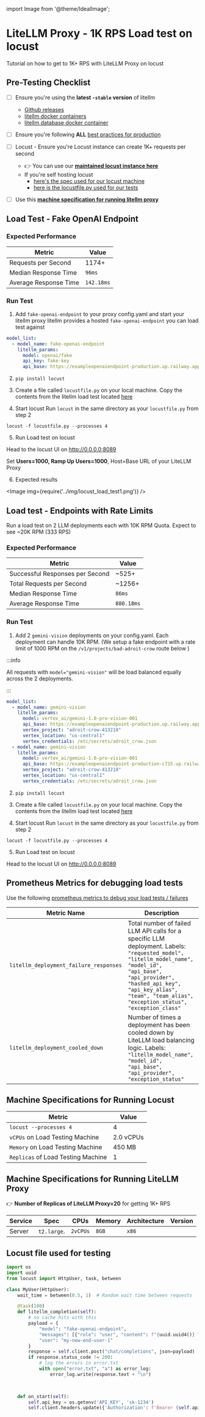 import Image from '@theme/IdealImage';


# LiteLLM Proxy - 1K RPS Load test on locust 

Tutorial on how to get to 1K+ RPS with LiteLLM Proxy on locust


## Pre-Testing Checklist
- [ ] Ensure you're using the **latest `-stable` version** of litellm
    - [Github releases](https://github.com/BerriAI/litellm/releases)
    - [litellm docker containers](https://github.com/BerriAI/litellm/pkgs/container/litellm)
    - [litellm database docker container](https://github.com/BerriAI/litellm/pkgs/container/litellm-database)
- [ ] Ensure you're following **ALL** [best practices for production](./proxy/production_setup.md)
- [ ] Locust - Ensure you're Locust instance can create 1K+ requests per second
    - 👉 You can use our **[maintained locust instance here](https://locust-load-tester-production.up.railway.app/)**
    - If you're self hosting locust
        - [here's the spec used for our locust machine](#machine-specifications-for-running-locust)
        - [here  is the locustfile.py used for our tests](#locust-file-used-for-testing)
- [ ] Use this [**machine specification for running litellm proxy**](#machine-specifications-for-running-litellm-proxy)



## Load Test - Fake OpenAI Endpoint

### Expected Performance

| Metric | Value |
|--------|-------|
| Requests per Second | 1174+ |
| Median Response Time | `96ms` |
| Average Response Time | `142.18ms` |

### Run Test

1. Add `fake-openai-endpoint` to your proxy config.yaml and start your litellm proxy
litellm provides a hosted `fake-openai-endpoint` you can load test against

```yaml
model_list:
  - model_name: fake-openai-endpoint
    litellm_params:
      model: openai/fake
      api_key: fake-key
      api_base: https://exampleopenaiendpoint-production.up.railway.app/
```

2. `pip install locust`

3. Create a file called `locustfile.py` on your local machine. Copy the contents from the litellm load test located [here](https://github.com/BerriAI/litellm/blob/main/.github/workflows/locustfile.py)

4. Start locust
  Run `locust` in the same directory as your `locustfile.py` from step 2

  ```shell
  locust -f locustfile.py --processes 4
  ```

5. Run Load test on locust

  Head to the locust UI on http://0.0.0.0:8089

  Set **Users=1000, Ramp Up Users=1000**, Host=Base URL of your LiteLLM Proxy

6. Expected results 

  <Image img={require('../img/locust_load_test1.png')} />

## Load test - Endpoints with Rate Limits

Run a load test on 2 LLM deployments each with 10K RPM Quota. Expect to see ~20K RPM (333 RPS)

### Expected Performance

| Metric | Value |
|--------|-------|
| Successful Responses per Second | ~525+ |
| Total Requests per Second | ~1256+ |
| Median Response Time | `86ms` |
| Average Response Time | `880.18ms` |

### Run Test

1. Add 2 `gemini-vision` deployments on your config.yaml. Each deployment can handle 10K RPM. (We setup a fake endpoint with a rate limit of 1000 RPM on the `/v1/projects/bad-adroit-crow` route below )

:::info

All requests with `model="gemini-vision"` will be load balanced equally across the 2 deployments.

:::

```yaml
model_list:
  - model_name: gemini-vision
    litellm_params:
      model: vertex_ai/gemini-1.0-pro-vision-001
      api_base: https://exampleopenaiendpoint-production.up.railway.app/v1/projects/adroit-crow-413218/locations/us-central1/publishers/google/models/gemini-1.0-pro-vision-001
      vertex_project: "adroit-crow-413218"
      vertex_location: "us-central1"
      vertex_credentials: /etc/secrets/adroit_crow.json
  - model_name: gemini-vision
    litellm_params:
      model: vertex_ai/gemini-1.0-pro-vision-001
      api_base: https://exampleopenaiendpoint-production-c715.up.railway.app/v1/projects/adroit-crow-413218/locations/us-central1/publishers/google/models/gemini-1.0-pro-vision-001
      vertex_project: "adroit-crow-413218"
      vertex_location: "us-central1"
      vertex_credentials: /etc/secrets/adroit_crow.json
```

2. `pip install locust`

3. Create a file called `locustfile.py` on your local machine. Copy the contents from the litellm load test located [here](https://github.com/BerriAI/litellm/blob/main/.github/workflows/locustfile.py)

4. Start locust
  Run `locust` in the same directory as your `locustfile.py` from step 2

  ```shell
  locust -f locustfile.py --processes 4
  ```

5. Run Load test on locust

  Head to the locust UI on http://0.0.0.0:8089


## Prometheus Metrics for debugging load tests

Use the following [prometheus metrics to debug your load tests / failures](./proxy/prometheus)

| Metric Name          | Description                          |
|----------------------|--------------------------------------|
| `litellm_deployment_failure_responses`              | Total number of failed LLM API calls for a specific LLM deployment. Labels: `"requested_model", "litellm_model_name", "model_id", "api_base", "api_provider", "hashed_api_key", "api_key_alias", "team", "team_alias", "exception_status", "exception_class"` |
| `litellm_deployment_cooled_down`             | Number of times a deployment has been cooled down by LiteLLM load balancing logic. Labels: `"litellm_model_name", "model_id", "api_base", "api_provider", "exception_status"` |



## Machine Specifications for Running Locust

| Metric | Value |
|--------|-------|
| `locust --processes 4`  | 4|
| `vCPUs` on Load Testing Machine | 2.0 vCPUs |
| `Memory` on Load Testing Machine | 450 MB |
| `Replicas` of Load Testing Machine | 1 |

## Machine Specifications for Running LiteLLM Proxy

👉 **Number of Replicas of LiteLLM Proxy=20** for getting 1K+ RPS

| Service | Spec | CPUs | Memory | Architecture | Version|
| --- | --- | --- | --- | --- | --- | 
| Server | `t2.large`. | `2vCPUs` | `8GB` | `x86` |


## Locust file used for testing 

```python
import os
import uuid
from locust import HttpUser, task, between

class MyUser(HttpUser):
    wait_time = between(0.5, 1)  # Random wait time between requests

    @task(100)
    def litellm_completion(self):
        # no cache hits with this
        payload = {
            "model": "fake-openai-endpoint",
            "messages": [{"role": "user", "content": f"{uuid.uuid4()} This is a test there will be no cache hits and we'll fill up the context" * 150 }],
            "user": "my-new-end-user-1"
        }
        response = self.client.post("chat/completions", json=payload)
        if response.status_code != 200:
            # log the errors in error.txt
            with open("error.txt", "a") as error_log:
                error_log.write(response.text + "\n")
    


    def on_start(self):
        self.api_key = os.getenv('API_KEY', 'sk-1234')
        self.client.headers.update({'Authorization': f'Bearer {self.api_key}'})
```